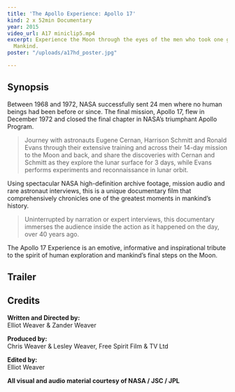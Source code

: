 ```yaml
---
title: 'The Apollo Experience: Apollo 17'
kind: 2 x 52min Documentary
year: 2015
video_url: A17 miniclip5.mp4
excerpt: Experience the Moon through the eyes of the men who took one giant leap for
  Mankind.
poster: "/uploads/a17hd_poster.jpg"

---
```

## Synopsis

Between 1968 and 1972, NASA successfully sent 24 men where no human beings had been before or since. The final mission, Apollo 17, flew in December 1972 and closed the final chapter in NASA’s triumphant Apollo Program.

> Journey with astronauts Eugene Cernan, Harrison Schmitt and Ronald Evans through their extensive training and across their 14-day mission to the Moon and back, and share the discoveries with Cernan and Schmitt as they explore the lunar surface for 3 days, while Evans performs experiments and reconnaissance in lunar orbit.

Using spectacular NASA high-definition archive footage, mission audio and rare astronaut interviews, this is a unique documentary film that comprehensively chronicles one of the greatest moments in mankind’s history.

> Uninterrupted by narration or expert interviews, this documentary immerses the audience inside the action as it happened on the day, over 40 years ago.

The Apollo 17 Experience is an emotive, informative and inspirational tribute to the spirit of human exploration and mankind’s final steps on the Moon.

## Trailer

## Credits

**Written and Directed by:** <br>Elliot Weaver & Zander Weaver

**Produced by:** <br>Chris Weaver & Lesley Weaver, Free Spirit Film & TV Ltd

**Edited by:** <br>Elliot Weaver

**All visual and audio material courtesy of NASA / JSC / JPL**